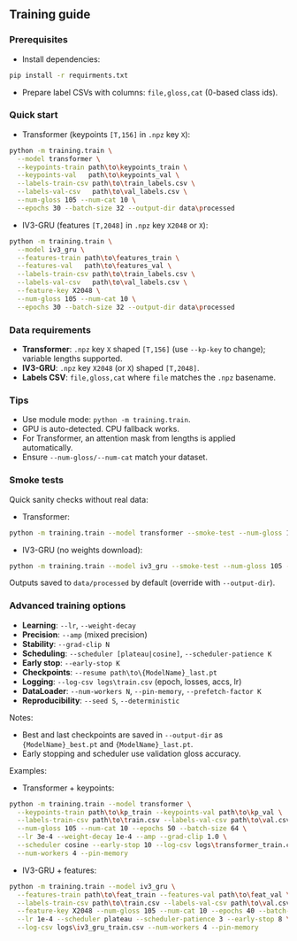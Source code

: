 ## Training guide

### Prerequisites

- Install dependencies:

```bash
pip install -r requirments.txt
```

- Prepare label CSVs with columns: `file,gloss,cat` (0-based class ids).

### Quick start

- Transformer (keypoints `[T,156]` in `.npz` key `X`):

```bash
python -m training.train \
  --model transformer \
  --keypoints-train path\to\keypoints_train \
  --keypoints-val   path\to\keypoints_val \
  --labels-train-csv path\to\train_labels.csv \
  --labels-val-csv   path\to\val_labels.csv \
  --num-gloss 105 --num-cat 10 \
  --epochs 30 --batch-size 32 --output-dir data\processed
```

- IV3-GRU (features `[T,2048]` in `.npz` key `X2048` or `X`):

```bash
python -m training.train \
  --model iv3_gru \
  --features-train path\to\features_train \
  --features-val   path\to\features_val \
  --labels-train-csv path\to\train_labels.csv \
  --labels-val-csv   path\to\val_labels.csv \
  --feature-key X2048 \
  --num-gloss 105 --num-cat 10 \
  --epochs 30 --batch-size 32 --output-dir data\processed
```

### Data requirements

- **Transformer**: `.npz` key `X` shaped `[T,156]` (use `--kp-key` to change); variable lengths supported.
- **IV3-GRU**: `.npz` key `X2048` (or `X`) shaped `[T,2048]`.
- **Labels CSV**: `file,gloss,cat` where `file` matches the `.npz` basename.

### Tips

- Use module mode: `python -m training.train`.
- GPU is auto-detected. CPU fallback works.
- For Transformer, an attention mask from lengths is applied automatically.
- Ensure `--num-gloss/--num-cat` match your dataset.

### Smoke tests

Quick sanity checks without real data:

- Transformer:

```bash
python -m training.train --model transformer --smoke-test --num-gloss 105 --num-cat 10
```

- IV3-GRU (no weights download):

```bash
python -m training.train --model iv3_gru --smoke-test --num-gloss 105 --num-cat 10 --no-pretrained-backbone
```

Outputs saved to `data/processed` by default (override with `--output-dir`).

### Advanced training options

- **Learning**: `--lr`, `--weight-decay`
- **Precision**: `--amp` (mixed precision)
- **Stability**: `--grad-clip N`
- **Scheduling**: `--scheduler [plateau|cosine]`, `--scheduler-patience K`
- **Early stop**: `--early-stop K`
- **Checkpoints**: `--resume path\to\{ModelName}_last.pt`
- **Logging**: `--log-csv logs\train.csv` (epoch, losses, accs, lr)
- **DataLoader**: `--num-workers N`, `--pin-memory`, `--prefetch-factor K`
- **Reproducibility**: `--seed S`, `--deterministic`

Notes:

- Best and last checkpoints are saved in `--output-dir` as `{ModelName}_best.pt` and `{ModelName}_last.pt`.
- Early stopping and scheduler use validation gloss accuracy.

Examples:

- Transformer + keypoints:

```bash
python -m training.train --model transformer \
  --keypoints-train path\to\kp_train --keypoints-val path\to\kp_val \
  --labels-train-csv path\to\train.csv --labels-val-csv path\to\val.csv \
  --num-gloss 105 --num-cat 10 --epochs 50 --batch-size 64 \
  --lr 3e-4 --weight-decay 1e-4 --amp --grad-clip 1.0 \
  --scheduler cosine --early-stop 10 --log-csv logs\transformer_train.csv \
  --num-workers 4 --pin-memory
```

- IV3-GRU + features:

```bash
python -m training.train --model iv3_gru \
  --features-train path\to\feat_train --features-val path\to\feat_val \
  --labels-train-csv path\to\train.csv --labels-val-csv path\to\val.csv \
  --feature-key X2048 --num-gloss 105 --num-cat 10 --epochs 40 --batch-size 32 \
  --lr 1e-4 --scheduler plateau --scheduler-patience 3 --early-stop 8 \
  --log-csv logs\iv3_gru_train.csv --num-workers 4 --pin-memory
```

